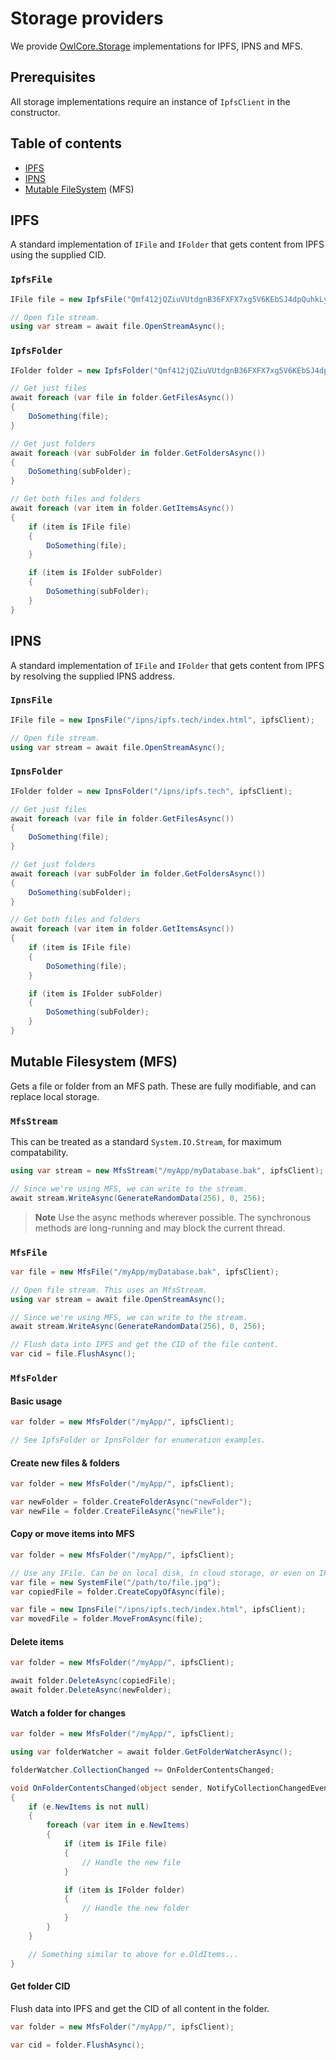 # Storage providers
We provide [OwlCore.Storage](https://github.com/Arlodotexe/OwlCore.Storage) implementations for IPFS, IPNS and MFS.

## Prerequisites

All storage implementations require an instance of `IpfsClient` in the constructor.

## Table of contents
- [IPFS](#ipfs)
- [IPNS](#ipns)
- [Mutable FileSystem](#mutable-filesystem-mfs) (MFS)

## IPFS
A standard implementation of `IFile` and `IFolder` that gets content from IPFS using the supplied CID.

### `IpfsFile`
```cs
IFile file = new IpfsFile("Qmf412jQZiuVUtdgnB36FXFX7xg5V6KEbSJ4dpQuhkLyfD", ipfsClient);

// Open file stream.
using var stream = await file.OpenStreamAsync();
```

### `IpfsFolder`
```cs
IFolder folder = new IpfsFolder("Qmf412jQZiuVUtdgnB36FXFX7xg5V6KEbSJ4dpQuhkLyfD", ipfsClient);

// Get just files
await foreach (var file in folder.GetFilesAsync())
{
    DoSomething(file);
}

// Get just folders
await foreach (var subFolder in folder.GetFoldersAsync())
{
    DoSomething(subFolder);
}

// Get both files and folders
await foreach (var item in folder.GetItemsAsync())
{
    if (item is IFile file)
    {
        DoSomething(file);
    }

    if (item is IFolder subFolder)
    {
        DoSomething(subFolder);
    }
}
```
## IPNS
A standard implementation of `IFile` and `IFolder` that gets content from IPFS by resolving the supplied IPNS address.

### `IpnsFile`

```cs
IFile file = new IpnsFile("/ipns/ipfs.tech/index.html", ipfsClient);

// Open file stream.
using var stream = await file.OpenStreamAsync();
```

### `IpnsFolder`

```cs
IFolder folder = new IpnsFolder("/ipns/ipfs.tech", ipfsClient);

// Get just files
await foreach (var file in folder.GetFilesAsync())
{
    DoSomething(file);
}

// Get just folders
await foreach (var subFolder in folder.GetFoldersAsync())
{
    DoSomething(subFolder);
}

// Get both files and folders
await foreach (var item in folder.GetItemsAsync())
{
    if (item is IFile file)
    {
        DoSomething(file);
    }

    if (item is IFolder subFolder)
    {
        DoSomething(subFolder);
    }
}
```

## Mutable Filesystem (MFS)
Gets a file or folder from an MFS path. These are fully modifiable, and can replace local storage.

### `MfsStream`
This can be treated as a standard `System.IO.Stream`, for maximum compatability.

```cs
using var stream = new MfsStream("/myApp/myDatabase.bak", ipfsClient);

// Since we're using MFS, we can write to the stream.
await stream.WriteAsync(GenerateRandomData(256), 0, 256);
```

> **Note** Use the async methods wherever possible. The synchronous methods are long-running and may block the current thread.

### `MfsFile`

```cs
var file = new MfsFile("/myApp/myDatabase.bak", ipfsClient);

// Open file stream. This uses an MfsStream.
using var stream = await file.OpenStreamAsync();

// Since we're using MFS, we can write to the stream.
await stream.WriteAsync(GenerateRandomData(256), 0, 256);

// Flush data into IPFS and get the CID of the file content.
var cid = file.FlushAsync();
```

### `MfsFolder`

#### Basic usage

```cs
var folder = new MfsFolder("/myApp/", ipfsClient);

// See IpfsFolder or IpnsFolder for enumeration examples. 
```

#### Create new files & folders
```cs
var folder = new MfsFolder("/myApp/", ipfsClient);

var newFolder = folder.CreateFolderAsync("newFolder");
var newFile = folder.CreateFileAsync("newFile");
```

#### Copy or move items into MFS
```cs
var folder = new MfsFolder("/myApp/", ipfsClient);

// Use any IFile. Can be on local disk, in cloud storage, or even on IPFS.
var file = new SystemFile("/path/to/file.jpg");
var copiedFile = folder.CreateCopyOfAsync(file);

var file = new IpnsFile("/ipns/ipfs.tech/index.html", ipfsClient);
var movedFile = folder.MoveFromAsync(file);
```

####  Delete items
```cs
var folder = new MfsFolder("/myApp/", ipfsClient);

await folder.DeleteAsync(copiedFile);
await folder.DeleteAsync(newFolder);
```

#### Watch a folder for changes
```cs
var folder = new MfsFolder("/myApp/", ipfsClient);

using var folderWatcher = await folder.GetFolderWatcherAsync();

folderWatcher.CollectionChanged += OnFolderContentsChanged;

void OnFolderContentsChanged(object sender, NotifyCollectionChangedEventArgs e)
{
    if (e.NewItems is not null)
    {
        foreach (var item in e.NewItems)
        {
            if (item is IFile file)
            {
                // Handle the new file
            }

            if (item is IFolder folder)
            {
                // Handle the new folder
            }
        }
    }

    // Something similar to above for e.OldItems...
}
```

#### Get folder CID
Flush data into IPFS and get the CID of all content in the folder.
```cs
var folder = new MfsFolder("/myApp/", ipfsClient);

var cid = folder.FlushAsync();
```